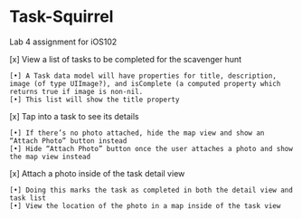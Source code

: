 # Task-Squirrel
Lab 4 assignment for iOS102

[x] View a list of tasks to be completed for the scavenger hunt

	[•] A Task data model will have properties for title, description, image (of type UIImage?), and isComplete (a computed property which returns true if image is non-nil.
	[•] This list will show the title property
  
[x] Tap into a task to see its details
  
	[•] If there’s no photo attached, hide the map view and show an “Attach Photo” button instead
	[•] Hide “Attach Photo” button once the user attaches a photo and show the map view instead
    
[x] Attach a photo inside of the task detail view
  
	[•] Doing this marks the task as completed in both the detail view and task list
	[•] View the location of the photo in a map inside of the task view

